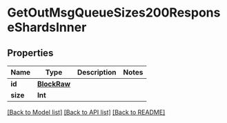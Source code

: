 # GetOutMsgQueueSizes200ResponseShardsInner

## Properties
Name | Type | Description | Notes
------------ | ------------- | ------------- | -------------
**id** | [**BlockRaw**](BlockRaw.md) |  | 
**size** | **Int** |  | 

[[Back to Model list]](../README.md#documentation-for-models) [[Back to API list]](../README.md#documentation-for-api-endpoints) [[Back to README]](../README.md)


